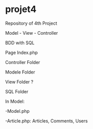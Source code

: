 # projet4

Repository of 4th Project

Model - View - Controller

BDD with SQL

Page Index.php

Controller Folder

Modele Folder

View Folder ?

SQL Folder

In Model:

-Model.php

-Article.php: Articles, Comments, Users
